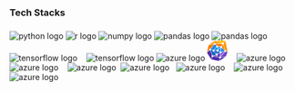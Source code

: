 <h3 align="left"><b>Tech Stacks</b></h3>

###

<div align="left">
  <img src="https://cdn.jsdelivr.net/gh/devicons/devicon/icons/python/python-original.svg" height="40" width="52" alt="python logo"  />
  <img src="https://cdn.jsdelivr.net/gh/devicons/devicon/icons/r/r-original.svg" height="40" width="52" alt="r logo"  />
  <img src="https://cdn.jsdelivr.net/gh/devicons/devicon/icons/numpy/numpy-original.svg" height="40" width="52" alt="numpy logo"  />
  <img src="https://cdn.jsdelivr.net/gh/devicons/devicon/icons/pandas/pandas-original.svg" height="40" width="52" alt="pandas logo"  />
  <img src="https://upload.wikimedia.org/wikipedia/commons/thumb/0/05/Scikit_learn_logo_small.svg/1200px-Scikit_learn_logo_small.svg.png" height="40" width="58" alt="pandas logo"/>&nbsp;&nbsp;
  <img src="https://upload.wikimedia.org/wikipedia/commons/thumb/2/2d/Tensorflow_logo.svg/1200px-Tensorflow_logo.svg.png" height="40" width="40" alt="tensorflow logo"/>&nbsp;&nbsp;&nbsp;
  <img src="https://img.stackshare.io/service/5601/keras.png" height="38" width="38" alt="tensorflow logo"/>
  <img src="https://developer-blogs.nvidia.com/wp-content/uploads/2017/04/logo.png" height="42" width="58" alt="azure logo"/>
  <img src="https://raw.githubusercontent.com/pyg-team/pyg_sphinx_theme/master/pyg_sphinx_theme/static/img/pyg_logo.png" height="36" width="36" alt="azure logo"/> &nbsp;&nbsp;
  <img src="https://avatars.githubusercontent.com/u/58386951?v=4&s=400" height="42" width="42" alt="azure logo"  /> &nbsp;&nbsp;
  <img src="https://upload.wikimedia.org/wikipedia/commons/thumb/8/86/Google_JAX_logo.svg/1200px-Google_JAX_logo.svg.png" height="35" width="52" alt="azure logo"/> &nbsp;&nbsp;
  <img src="https://raw.githubusercontent.com/wandb/assets/main/wandb-dots-logo.svg" height="36" width="52" alt="azure logo"/>&nbsp;
  <img src="https://cdn.jsdelivr.net/gh/devicons/devicon/icons/opencv/opencv-original.svg" height="40" width="52" alt="azure logo"/>&nbsp;&nbsp;
  <img src="https://onnxruntime.ai/images/ONNX-Icon.png" height="40" width="40" alt="azure logo"/>&nbsp;&nbsp;&nbsp;
  <img src="https://cdn.cdnlogo.com/logos/f/50/flask.svg" height="40" width="52" alt="azure logo"/>
  <img src="https://streamlit.io/images/brand/streamlit-mark-color.svg" height="40" width="52" alt="azure logo"/>
</div>

